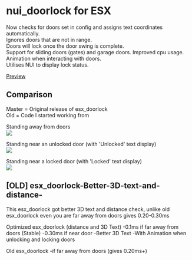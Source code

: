 # nui_doorlock for ESX

Now checks for doors set in config and assigns text coordinates automatically.  
Ignores doors that are not in range.  
Doors will lock once the door swing is complete.  
Support for sliding doors (gates) and garage doors.
Improved cpu usage.  
Animation when interacting with doors.  
Utilises NUI to display lock status.

[Preview](https://i.imgur.com/TrIn1cJ.jpg)


## Comparison  
Master = Original release of esx_doorlock  
Old = Code I started working from  

Standing away from doors  
<img src='https://i.imgur.com/OMZ5Ou6.png'/>

Standing near an unlocked door (with 'Unlocked' text display)  
<img src='https://i.imgur.com/mFPFy79.png'/>

Standing near a locked door (with 'Locked' text display)  
<img src='https://i.imgur.com/jolLuRg.png'/>




## [OLD] esx_doorlock-Better-3D-text-and-distance-

This esx_doorlock got better 3D text and distance check, unlike old esx_doorlock even you are far away from doors gives 0.20-0.30ms

Optimized esx_doorlock (distance and 3D Text)
-0.1ms if far away from doors (Stable)
-0.30ms if near door
-Better 3D Text
-With Animation when unlocking and locking doors

Old esx_doorlock
-if far away from doors (gives 0.20ms+)
